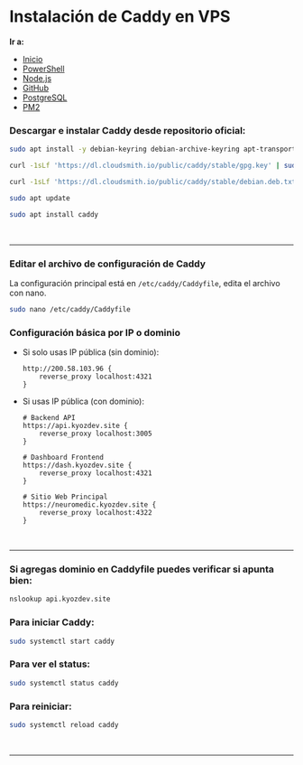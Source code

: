 # Instalación de Caddy en VPS

**Ir a:**

- [Inicio](./README.md)
- [PowerShell](./PowerShell.md)
- [Node.js](./NodeJS.md)
- [GitHub](./GitHub.md)
- [PostgreSQL](./PostgreSQL.md)
- [PM2](./PM2.md)

### Descargar e instalar Caddy desde repositorio oficial:

```bash
sudo apt install -y debian-keyring debian-archive-keyring apt-transport-https
```

```bash
curl -1sLf 'https://dl.cloudsmith.io/public/caddy/stable/gpg.key' | sudo gpg --dearmor -o /usr/share/keyrings/caddy-stable-archive-keyring.gpg
```

```bash
curl -1sLf 'https://dl.cloudsmith.io/public/caddy/stable/debian.deb.txt' | sudo tee /etc/apt/sources.list.d/caddy-stable.list
```

```bash
sudo apt update
```

```bash
sudo apt install caddy
```

<br>

---

### Editar el archivo de configuración de Caddy

La configuración principal está en `/etc/caddy/Caddyfile`, edita el archivo con nano.

```bash
sudo nano /etc/caddy/Caddyfile
```

### Configuración básica por IP o dominio

- Si solo usas IP pública (sin dominio):

    ```caddyfile
    http://200.58.103.96 {
        reverse_proxy localhost:4321
    }
    ```

- Si usas IP pública (con dominio):

    ```caddyfile
    # Backend API
    https://api.kyozdev.site {
        reverse_proxy localhost:3005
    }

    # Dashboard Frontend
    https://dash.kyozdev.site {
        reverse_proxy localhost:4321
    }

    # Sitio Web Principal
    https://neuromedic.kyozdev.site {
        reverse_proxy localhost:4322
    }
    ```

<br>

---

### Si agregas dominio en Caddyfile puedes verificar si apunta bien:

```bash
nslookup api.kyozdev.site
```

### Para iniciar Caddy:

```bash
sudo systemctl start caddy
```

### Para ver el status:

```bash
sudo systemctl status caddy
```

### Para reiniciar:

```bash
sudo systemctl reload caddy
```

<br>

---